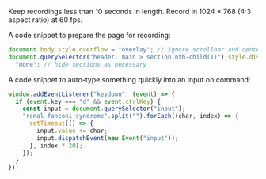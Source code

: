 Keep recordings less than 10 seconds in length.
Record in 1024 × 768 (4:3 aspect ratio) at 60 fps.

A code snippet to prepare the page for recording:

```javascript
document.body.style.overflow = "overlay"; // ignore scrollbar and center page perfectly
document.querySelector("header, main > section:nth-child(1)").style.display =
  "none"; // hide sections as necessary
```

A code snippet to auto-type something quickly into an input on command:

```javascript
window.addEventListener("keydown", (event) => {
  if (event.key === "d" && event.ctrlKey) {
    const input = document.querySelector("input");
    "renal fanconi syndrome".split("").forEach((char, index) => {
      setTimeout(() => {
        input.value += char;
        input.dispatchEvent(new Event("input"));
      }, index * 20);
    });
  }
});
```

